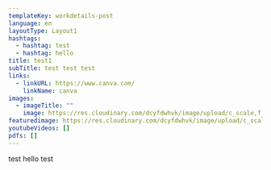 ```yaml
---
templateKey: workdetails-post
language: en
layoutType: Layout1
hashtags:
  - hashtag: test
  - hashtag: hello
title: test1
subTitle: test test test
links:
  - linkURL: https://www.canva.com/
    linkName: canva
images:
  - imageTitle: ""
    image: https://res.cloudinary.com/dcyfdwhvk/image/upload/c_scale,f_auto,q_100,w_2400/v1627995777/Franziska/P4278990_yg8xvf.jpg
featuredimage: https://res.cloudinary.com/dcyfdwhvk/image/upload/c_scale,f_auto,q_100,w_2400/v1627995777/Franziska/P4278990_yg8xvf.jpg
youtubeVideos: []
pdfs: []
---
```

test hello test
